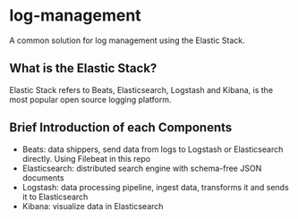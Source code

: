 # log-management

A common solution for log management using the Elastic Stack.

## What is the Elastic Stack?

Elastic Stack refers to Beats, Elasticsearch, Logstash and Kibana, is the most popular open source logging platform.

## Brief Introduction of each Components

- Beats: data shippers, send data from logs to Logstash or Elasticsearch directly. Using Filebeat in this repo
- Elasticsearch: distributed search engine with schema-free JSON documents
- Logstash: data processing pipeline, ingest data, transforms it and sends it to Elasticsearch
- Kibana: visualize data in Elasticsearch



